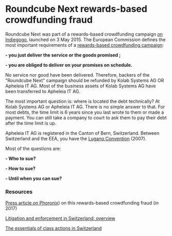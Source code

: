 # Roundcube Next rewards-based crowdfunding fraud

Roundcube Next was part of a rewards-based crowdfunding campaign [on Indiegogo](https://www.indiegogo.com/projects/roundcube-next--2#/), launched on 3 May 2015.
The European Commission defines the most important requirements of a [rewards-based crowdfunding campaign](https://ec.europa.eu/growth/tools-databases/crowdfunding-guide/types/rewards_en):

**- you just deliver the service or the goods promised ;**

**- you are obliged to deliver on your promises on schedule.**

No service nor good have been delivered.
Therefore, backers of the "Roundcube Next" campaign should be refunded by Kolab Systems AG OR Apheleia IT AG.
Most of the business assets of Kolab Systems AG have been transferred to Apheleia IT AG.

The most important question is: where is located the debt technically? At Kolab Systems AG or Apheleia IT AG. There is no simple answer to that.
For most debts, the time limit is 6 years since you last wrote to them or made a payment.
You can still take a company to court to ask them to pay their debt after the time limit is up.

Apheleia IT AG is registered in the Canton of Bern, Switzerland.
Between Switzerland and the EEA, you have the [Lugano Convention](https://en.wikipedia.org/wiki/Brussels_Regime#Lugano_convention_(2007)) (2007).

Most of the questions are:

 **- Who to sue?**
 
 **- How to sue?**
 
 **- Until when you can sue?**
 
 ### Resources

[Press article on Phoronix](https://www.phoronix.com/scan.php?page=news_item&px=RoundCube-Next-Silent-2017)) on this rewards-based crowdfunding fraud (in 2017)

[Litigation and enforcement in Switzerland: overview](https://uk.practicallaw.thomsonreuters.com/1-502-1695?transitionType=Default&contextData=(sc.Default)&firstPage=true&bhcp=1)

[The essentials of class actions in Switzerland](https://www.lexology.com/library/detail.aspx?g=f49c4eba-c393-4aeb-87b1-f93a5ed266fc)

